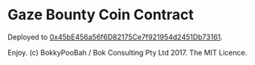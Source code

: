 # Gaze Bounty Coin Contract

Deployed to [0x45bE456a56f6D82175Ce7f921954d2451Db73161](https://etherscan.io/token/0x45bE456a56f6D82175Ce7f921954d2451Db73161#balances).




Enjoy. (c) BokkyPooBah / Bok Consulting Pty Ltd 2017. The MIT Licence.